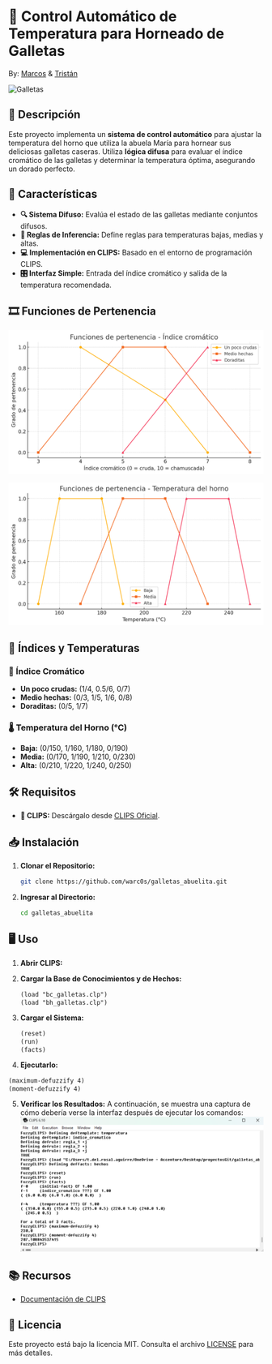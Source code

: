 # 🍪 Control Automático de Temperatura para Horneado de Galletas

By: [Marcos](https://github.com/warc0s) & [Tristán](https://github.com/tristandelrosal)

![Galletas](https://s1.elespanol.com/2023/04/09/cocinillas/recetas/postres/754934523_232288663_1024x576.jpg)

## 📝 Descripción

Este proyecto implementa un **sistema de control automático** para ajustar la temperatura del horno que utiliza la abuela María para hornear sus deliciosas galletas caseras. Utiliza **lógica difusa** para evaluar el índice cromático de las galletas y determinar la temperatura óptima, asegurando un dorado perfecto.

## 🚀 Características

- **🔍 Sistema Difuso:** Evalúa el estado de las galletas mediante conjuntos difusos.
- **📜 Reglas de Inferencia:** Define reglas para temperaturas bajas, medias y altas.
- **💻 Implementación en CLIPS:** Basado en el entorno de programación CLIPS.
- **🎛️ Interfaz Simple:** Entrada del índice cromático y salida de la temperatura recomendada.

## 🎞️ Funciones de Pertenencia

![Índice Cromático](https://github.com/warc0s/galletas_abuelita/blob/main/images/Indice_Cromatico.png?raw=true)  

![Temperatura del Horno](https://github.com/warc0s/galletas_abuelita/blob/main/images/Temperatura_Horno.png?raw=true)  

## 🎨 Índices y Temperaturas

### 🌈 Índice Cromático
- **Un poco crudas:** (1/4, 0.5/6, 0/7)
- **Medio hechas:** (0/3, 1/5, 1/6, 0/8)
- **Doraditas:** (0/5, 1/7)

### 🌡️ Temperatura del Horno (°C)
- **Baja:** (0/150, 1/160, 1/180, 0/190)
- **Media:** (0/170, 1/190, 1/210, 0/230)
- **Alta:** (0/210, 1/220, 1/240, 0/250)

## 🛠️ Requisitos

- **🔧 CLIPS:** Descárgalo desde [CLIPS Oficial](http://www.clipsrules.net/).

## 📥 Instalación

1. **Clonar el Repositorio:**
   ```bash
   git clone https://github.com/warc0s/galletas_abuelita.git
   ```
2. **Ingresar al Directorio:**
   ```bash
   cd galletas_abuelita
   ```

## 🖥️ Uso

1. **Abrir CLIPS:**

2. **Cargar la Base de Conocimientos y de Hechos:**
   ```clips
   (load "bc_galletas.clp")
   (load "bh_galletas.clp")
   ```
3. **Cargar el Sistema:**
   ```clips
   (reset)
   (run)
   (facts)
   ```
4. **Ejecutarlo:**

```clips
(maximum-defuzzify 4)
(moment-defuzzify 4)
   ```

5. **Verificar los Resultados:**
A continuación, se muestra una captura de cómo debería verse la interfaz después de ejecutar los comandos:
![Índice Cromático](https://github.com/warc0s/galletas_abuelita/blob/main/images/foto4.png?raw=true)  

## 📚 Recursos

- [Documentación de CLIPS](https://www.clipsrules.net/Documentation.html)
  
## 📝 Licencia

Este proyecto está bajo la licencia MIT. Consulta el archivo [LICENSE](LICENSE) para más detalles.

